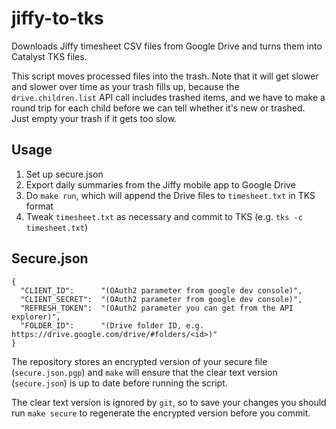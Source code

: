 # jiffy-to-tks

Downloads Jiffy timesheet CSV files from Google Drive and turns them into Catalyst TKS files.

This script moves processed files into the trash. Note that it will get slower and slower over
time as your trash fills up, because the `drive.children.list` API call includes trashed items,
and we have to make a round trip for each child before we can tell whether it's new or trashed.<br/>
Just empty your trash if it gets too slow.

## Usage

1. Set up secure.json
2. Export daily summaries from the Jiffy mobile app to Google Drive
3. Do `make run`, which will append the Drive files to `timesheet.txt` in TKS format
4. Tweak `timesheet.txt` as necessary and commit to TKS (e.g. `tks -c timesheet.txt`)


## Secure.json

```
{
  "CLIENT_ID":      "(OAuth2 parameter from google dev console)",
  "CLIENT_SECRET":  "(OAuth2 parameter from google dev console)",
  "REFRESH_TOKEN":  "(OAuth2 parameter you can get from the API explorer)",
  "FOLDER_ID":      "(Drive folder ID, e.g. https://drive.google.com/drive/#folders/<id>)"
}
```

The repository stores an encrypted version of your secure file (`secure.json.pgp`) and `make`
will ensure that the clear text version (`secure.json`) is up to date before running the script.

The clear text version is ignored by `git`, so to save your changes you should run `make secure` to
regenerate the encrypted version before you commit.
